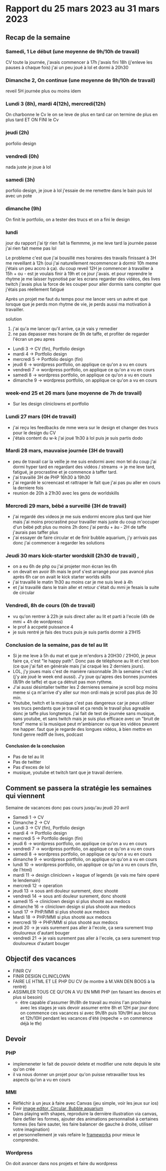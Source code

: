# Rapport du 25 mars 2023 au 31 mars 2023

## Recap de la semaine
### Samedi, 1 Le début (une moyenne de 9h/10h de travail)
CV toute la journée, j'avais commencer à 17h j'avais fini 18h (j'enleve les pauses à chaque fois)
j'ai un peu joué à lol et dormi à 20h30
### Dimanche 2, On continue (une moyenne de 9h/10h de travail)
reveil 5H journée plus ou moins idem
### Lundi 3 (8h), mardi 4(12h), mercredi(12h) 
On charbonne le Cv le on se leve de plus en tard car on termine de plus en plus tard
ET ON FINI le Cv
### jeudi (2h)
porfolio design
### vendredi (0h)
nada juste je joue à lol
### samedi (3h)
porfolio design, je joue à lol j'essaie de me remettre dans le bain puis lol avec un pote
### dimanche (9h)
On finit le portfolio, on a tester des trucs et on a fini le design
### lundi 
jour du rapport j'ai tjr rien fait la flemmme, je me leve tard la journée passe j'ai rien fait meme pas lol

Le probleme c'est que j'ai bousillé mes horaires des travails finissant à 3H me reveillant à 12h (oui j'ai naturellement recommencer à dormir 10h meme j'étais un peu accro à ça). du coup reveil 12H je commencer à travailler à 15h + ou - est je voulais finir à 19h et ce jour j'avais. et pour reprendre le rhytme je me laisser hypnotisé par les ecrans regarder des vidéos, des lives twitch j'avais plus la force de les couper pour aller dormis sans compter que j'étais pas réellement fatigué

Après un projet me faut du temps pour me lancer vers un autre et que lorsque que je perds mon rhytme de vie, je perds aussi ma motivation à travailler.

solution 
1. j'ai qu'a me lancer qu'il arrive, ça je vais y remedier
2. ne pas depasser mes horaire de 9h de taffe, et profiter de regarder l'écran un peu apres


- Lundi 3 -> CV (fin), Portfolio design
- mardi 4 -> Portfolio design
- mercredi 5 -> Portfolio design (fin)
- jeudi 6 -> wordpress portfolio, on applique ce qu'on a vu en cours
- vendredi 7 -> wordpress portfolio, on applique ce qu'on a vu en cours
- samedi 8 -> wordpress portfolio, on applique ce qu'on a vu en cours
- dimanche 9 -> wordpress portfolio, on applique ce qu'on a vu en cours


### week-end 25 et 26 mars (une moyenne de 7h de travail)
- Sur les design cliniclowns et portfolio
### Lundi 27 mars (0H de travail)
- j'ai reçu les feedbacks de mme wera sur le design et changer des trucs pour le design du CV
- j'étais content du w-k j'ai joué 1h30 à lol puis je suis partis dodo
### Mardi 28 mars, mauvaise journée (3H de travail)
- peu de travail car la veille je me suis endormi avec mon tel du coup j'ai dormi hyper tard en regardant des vidéos / streams -> je me leve tard, fatigué, je procrastine et je commence à taffer tard.
- j'ai travaillé 3H de PHP 16h30 à 19h30
- j'ai regardé le screencast et rattraper le fait que j'ai pas pu aller en cours la derniere fois
- reunion de 20h à 21h30 avec les gens de worldskills
### Mercredi 29 mars, bébé a surveillé (3H de travail)
- j'ai regardé des videos je me suis endormi encore plus tard que hier mais j'ai moins procrastiné pour travailler mais juste du coup m'occuper d'un bébé pdt plus ou moins 2h donc j'ai perdu + àu - 2H de taffe j'aurais pas taffer plus
- j'ai essayer de faire circular et de finir bubble aquarium, j'y arrivais pas donc j'ai commencer à regarder les solutions
### Jeudi 30 mars kick-starter wordskill (2h30 de travail) , 
- on a eu 6h de php ou j'ai projeter mon écran les 6h 
- on devait en avoir 8h mais le prof s'est arrangé pour pas avancé plus après 6h car on avait le kick starter worlds skills
- j'ai travaillé le matin 1h30 au moins car je me suis levé à 4h
- et j'ai travaillé dans le train aller et retour c'était du mmi je fesais la suite de circular
### Vendredi, 8h de cours (0h de travail)
- vu qu'on rentrer à 22h je suis direct aller au lit et parti à l'ecole (4h de mmi + 4h de wordpress)
- le prof à accpeté puissance 4
- je suis rentré je fais des trucs puis je suis partis dormir à 21H15

### Conclusion de la semaine, pas de tel au lit
- Si je me leve à 5h du mat et que je m'endors à 20H30 / 21H00, je peux faire ça, c'est "le happy path".
Donc pas de téléphone au lit et c'est bon (ce que j'ai fait en générale mais j'ai craqué les 2 derniers jours).
- LOL, j'y joues mais c'est de manière raisonnable 3h la semaine c'est ok (j'y aie joué le week end aussi). J'y joue qu'apres des bonnes journées (8/9h de taffe) et que ça détruit pas mon rythme.
- J'ai aussi désintaller twitter les 2 dernieres semaine je scroll bcp moins meme si ça m'arrive d'y aller sur mon ordi mais je scroll pas plus de 30 min.
- Youtube, twitch et la musique c'est pas dangereux car je peux utiliser ses trucs pendants que je travail et ça rends le travail plus agreable donc je taffe plus longtemps. j'ai fait de test de journée sans musique, sans youtube, et sans twitch mais je suis plus efficace avec un "bruit de fond" meme si la musique peut m'ambiancer ou que les vidéos peuvent me happer. faut que je regarde des longues vidéos, à bien mettre en fond genre rediff de lives, podcast

#### Conclusion de la conclusion
- Pas de tel au lit
- Pas de twitter
- Pas d'exces de lol
- musique, youtube et twitch tant que je travail derriere.

## Comment se passera la stratégie les semaines qui viennent
Semaine de vacances donc pas cours jusqu'au jeudi 20 avril

- Samedi 1 -> CV
- Dimanche 2 -> CV
- Lundi 3 -> CV (fin), Portfolio design
- mardi 4 -> Portfolio design
- mercredi 5 -> Portfolio design (fin)
- jeudi 6 -> wordpress portfolio, on applique ce qu'on a vu en cours
- vendredi 7 -> wordpress portfolio, on applique ce qu'on a vu en cours
- samedi 8 -> wordpress portfolio, on applique ce qu'on a vu en cours
- dimanche 9 -> wordpress portfolio, on applique ce qu'on a vu en cours
- lundi 10 -> wordpress portfolio, on applique ce qu'on a vu en cours (fin, de l'html)
- mardi 11 -> design cliniclown + league of legends (je vais me faire operé le lendemain)
- mercredi 12 -> operation
- jeudi 13 -> sous anti douleur surement, donc shooté 
- vendredi 14 ->  sous anti douleur surement, donc shooté
- samedi 15 ->   cliniclown design si plus shooté aux medocs
- dimanche 16 -> cliniclown design si plus shooté aux medocs
- lundi 17 -> PHP/MMI si plus shooté aux medocs
- Mardi 18  -> PHP/MMI si plus shooté aux medocs
- mercredi 19 -> PHP/MMI si plus shooté aux medocs
- jeudi 20 -> je vais surement pas aller à l'ecole, ça sera surement trop douloureux d'autant bouger
- vendredi 21 -> je vais surement pas aller à l'ecole, ça sera surement trop douloureux d'autant bouger

## Objectif des vacances
- FINIR CV
- FINIR DESIGN CLINICLOWN
- FAIRE LE HTML ET LE PHP DU CV (le montre à M.VAN DEN BOOS à la rentré)
- ASSIMILER TOUS CE QU'ON A VU EN MMI PHP (en faisant les devoirs et plus si besoin)
  - être capable d'assumer 9h/8h de travail au moins l'an prochaine avec les stages je vais devoir assumer entre 8h et 12H par jour donc on commence ces vacances si avec 9h/8h puis 10h/9H aux blocus et 12h/10H pendant les vacances d'été (repeche + on commence déjà le tfe)

## Devoir
### PHP 
- implemeneter le fait de pouvoir delete et modifier une note depuis le site qu'on crée
- il va nous donner un projet pour qu'on puisse retravailler tous les aspects qu'on a vu en cours

### MMI
- Réfléchir à un jeux à faire avec Canvas (jeu simple, voir les jeux sur ios)
- Finir [image editor, Circular, Bubble aquarium](https://github.com/tecg-mmi)
- Dans playing with shapes, reproduire la dernière illustration via canvas, faire defiler les formes, ajouter des animations personnalisé à certaines formes (les faire sauter, les faire balancer de gauche à droite, utiliser votre imagination)
- et personnellement je vais refaire le [frameworks](https://github.com/tecg-mmi/canvas-framework-23) pour mieux le comprendre.

### Wordpress
On doit avancer dans nos projets et faire du wordpress 


